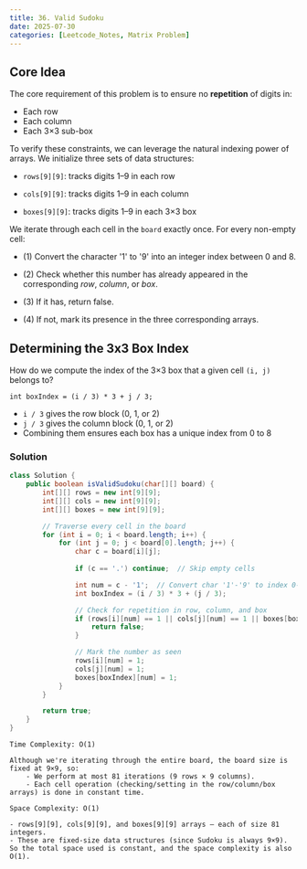 ```yaml
---
title: 36. Valid Sudoku
date: 2025-07-30
categories: [Leetcode_Notes, Matrix Problem]
---
```


## Core Idea
The core requirement of this problem is to ensure no **repetition** of digits in:
- Each row
- Each column
- Each 3×3 sub-box

To verify these constraints, we can leverage the natural indexing power of arrays. We initialize three sets of data structures:

- `rows[9][9]`: tracks digits 1–9 in each row

- `cols[9][9]`: tracks digits 1–9 in each column

- `boxes[9][9]`: tracks digits 1–9 in each 3×3 box

We iterate through each cell in the `board` exactly once. For every non-empty cell:
- (1) Convert the character '1' to '9' into an integer index between 0 and 8.

- (2) Check whether this number has already appeared in the corresponding *row*, *column*, or *box*.

- (3) If it has, return false.

- (4) If not, mark its presence in the three corresponding arrays.

## Determining the 3x3 Box Index
How do we compute the index of the 3×3 box that a given cell `(i, j)` belongs to?

`int boxIndex = (i / 3) * 3 + j / 3;`
- `i / 3` gives the row block (0, 1, or 2)
- `j / 3` gives the column block (0, 1, or 2)
- Combining them ensures each box has a unique index from 0 to 8

### Solution
```java
class Solution {
    public boolean isValidSudoku(char[][] board) {
        int[][] rows = new int[9][9];
        int[][] cols = new int[9][9];
        int[][] boxes = new int[9][9];

        // Traverse every cell in the board
        for (int i = 0; i < board.length; i++) {
            for (int j = 0; j < board[0].length; j++) {
                char c = board[i][j];
                
                if (c == '.') continue;  // Skip empty cells

                int num = c - '1';  // Convert char '1'-'9' to index 0-8
                int boxIndex = (i / 3) * 3 + (j / 3);

                // Check for repetition in row, column, and box
                if (rows[i][num] == 1 || cols[j][num] == 1 || boxes[boxIndex][num] == 1) {
                    return false;
                }

                // Mark the number as seen
                rows[i][num] = 1;
                cols[j][num] = 1;
                boxes[boxIndex][num] = 1;
            }
        }

        return true;
    }
}
```
```
Time Complexity: O(1)

Although we're iterating through the entire board, the board size is fixed at 9×9, so:
    - We perform at most 81 iterations (9 rows × 9 columns).
    - Each cell operation (checking/setting in the row/column/box arrays) is done in constant time.

Space Complexity: O(1)

- rows[9][9], cols[9][9], and boxes[9][9] arrays — each of size 81 integers.
- These are fixed-size data structures (since Sudoku is always 9×9).
So the total space used is constant, and the space complexity is also O(1).
```